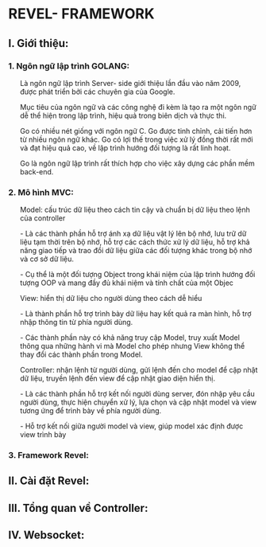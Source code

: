 # REVEL- FRAMEWORK
## I. Giới thiệu:
### 1. Ngôn ngữ lập trình GOLANG: 
<ul> Là ngôn ngữ lập trình Server- side giới thiệu lần đầu vào năm 2009, được phát triển bởi các chuyên gia của Google. </ul>
<ul> Mục tiêu của ngôn ngữ và các công nghệ đi kèm là tạo ra một ngôn ngữ dễ thể hiện trong lập trình, hiệu quả trong biên dịch và thực thi.</ul> 
<ul> Go có nhiều nét giống với ngôn ngữ C. Go được tinh chỉnh, cải tiến hơn từ nhiều ngôn ngữ khác. Go có lợi thế trong việc xử lý đồng thời rất mới và đạt hiệu quả cao, về lập trình hướng đối tượng là rất linh hoạt.</ul>
<ul> Go là ngôn ngữ lập trình rất thích hợp cho việc xây dựng các phần mềm back-end.</ul>

###  2. Mô hình MVC:
<ul> Model: cấu trúc dữ liệu theo cách tin cậy và chuẩn bị dữ liệu theo lệnh của controller </ul>
<ul>
    - Là các thành phần hỗ trợ ánh xạ dữ liệu vật lý lên bộ nhớ, lưu trữ dữ liệu tạm thời trên bộ nhớ, hỗ trợ các cách thức xử lý dữ liệu, hỗ trợ khả năng giao tiếp và trao đổi dữ liệu giữa các đối tượng khác trong bộ nhớ và cơ sở dữ liệu.
</ul>
<ul>
    - Cụ thể là một đối tượng Object trong khái niệm của lập trình hướng đối tượng OOP và mang đầy đủ khái niệm và tính chất của một Objec
</ul>
<ul> View: hiển thị dữ liệu cho người dùng theo cách dễ hiểu </ul>
<ul>
    - Là thành phần hỗ trợ trình bày dữ liệu hay kết quả ra màn hình, hỗ trợ nhập thông tin từ phía người dùng.
</ul>
<ul>
    - Các thành phần này có khả năng truy cập Model, truy xuất Model thông qua những hành vi mà Model cho phép nhưng View không thể thay đổi các thành phần trong Model.
</ul>
<ul> Controller: nhận lệnh từ người dùng, gửi lệnh đến cho model để cập nhật dữ liệu, truyền lệnh đến view để cập nhật giao diện hiển thị. </ul> 
<ul>
    - Là các thành phần hỗ trợ kết nối người dùng server, đón nhập yêu cầu người dùng, thực hiện chuyển xử lý, lựa chọn và cập nhật model và view tương ứng để trình bày về phía người dùng.
</ul>
<ul>
    - Hỗ trợ kết nối giữa người model và view, giúp model xác định được view trình bày
</ul>

### 3. Framework Revel:
<ul> 
</ul>

## II. Cài đặt Revel:
## III. Tổng quan về Controller:
## IV. Websocket:


